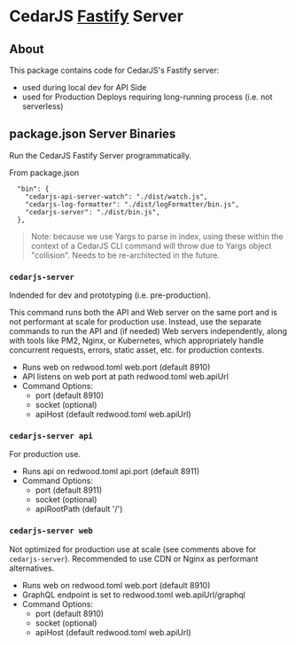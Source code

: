 # CedarJS [Fastify](https://www.fastify.io) Server

## About

This package contains code for CedarJS's Fastify server:

- used during local dev for API Side
- used for Production Deploys requiring long-running process (i.e. not
  serverless)

## package.json Server Binaries

Run the CedarJS Fastify Server programmatically.

From package.json

```
  "bin": {
    "cedarjs-api-server-watch": "./dist/watch.js",
    "cedarjs-log-formatter": "./dist/logFormatter/bin.js",
    "cedarjs-server": "./dist/bin.js",
  },
```

> Note: because we use Yargs to parse in index, using these within the context
> of a CedarJS CLI command will throw due to Yargs object "collision". Needs to
> be re-architected in the future.

### `cedarjs-server`

Indended for dev and prototyping (i.e. pre-production).

This command runs both the API and Web server on the same port and is not
performant at scale for production use. Instead, use the separate commands to
run the API and (if needed) Web servers independently, along with tools like
PM2, Nginx, or Kubernetes, which appropriately handle concurrent requests,
errors, static asset, etc. for production contexts.

- Runs web on redwood.toml web.port (default 8910)
- API listens on web port at path redwood.toml web.apiUrl
- Command Options:
  - port (default 8910)
  - socket (optional)
  - apiHost (default redwood.toml web.apiUrl)

### `cedarjs-server api`

For production use.

- Runs api on redwood.toml api.port (default 8911)
- Command Options:
  - port (default 8911)
  - socket (optional)
  - apiRootPath (default '/')

### `cedarjs-server web`

Not optimized for production use at scale (see comments above for
`cedarjs-server`).
Recommended to use CDN or Nginx as performant alternatives.

- Runs web on redwood.toml web.port (default 8910)
- GraphQL endpoint is set to redwood.toml web.apiUrl/graphql
- Command Options:
  - port (default 8910)
  - socket (optional)
  - apiHost (default redwood.toml web.apiUrl)

